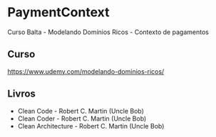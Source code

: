 # PaymentContext
Curso Balta - Modelando Domínios Ricos - Contexto de pagamentos

## Curso

https://www.udemy.com/modelando-dominios-ricos/

## Livros

- Clean Code - Robert C. Martin (Uncle Bob)
- Clean Coder - Robert C. Martin (Uncle Bob)
- Clean Architecture - Robert C. Martin (Uncle Bob)